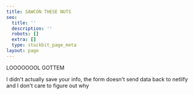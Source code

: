 ```yaml
---
title: SAWCON THESE NUTS
seo:
  title: ''
  description: ''
  robots: []
  extra: []
  type: stackbit_page_meta
layout: page
---
```

LOOOOOOOL GOTTEM



I didn't actually save your info, the form doesn't send data back to netlify and I don't care to figure out why

